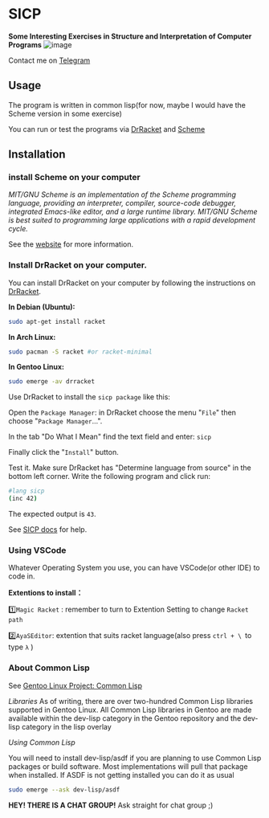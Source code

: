 # SICP

**Some Interesting Exercises in Structure and Interpretation of Computer Programs**
![image](https://user-images.githubusercontent.com/68733617/143594190-42b42527-a5f5-4c11-8512-4d18bf761f4b.png)

Contact me on [Telegram](https://t.me/OttoDeng)

## Usage

The program is written in common lisp(for now, maybe I would have the Scheme
version in some exercise)

You can run or test the programs via [DrRacket](https://racket-lang.org) and
[Scheme](https://www.gnu.org/software/mit-scheme)

## Installation



### **install Scheme on your computer**

&#x20;*MIT/GNU Scheme is an implementation of the Scheme programming language, providing an interpreter, compiler, source-code debugger, integrated Emacs-like editor, and a large runtime library.
MIT/GNU Scheme is best suited to programming large applications with a rapid development cycle.*

See the [website](https://www.gnu.org/software/mit-scheme) for more information.





### **Install DrRacket on your computer.**


You can install DrRacket on your computer by following the instructions on [DrRacket](https://racket-lang.org/download/).

**In Debian (Ubuntu):**

```bash
sudo apt-get install racket
```

**In Arch Linux:**

```bash
sudo pacman -S racket #or racket-minimal
```

**In Gentoo Linux:**

```bash
sudo emerge -av drracket
```



Use DrRacket to install the `sicp package` like this:

Open the `Package Manager`: in DrRacket choose the menu "`File`" then choose "`Package Manager`...".

In the tab "Do What I Mean" find the text field and enter: `sicp`

Finally click the "`Install`" button.

Test it. Make sure DrRacket has "Determine language from source" in the bottom left corner. Write the following program and click run:

```bash
#lang sicp
(inc 42)
```

The expected output is `43`.

See [SICP docs](https://docs.racket-lang.org/sicp-manual/SICP_Language.html) for help.



### **Using VSCode**



Whatever Operating System you use, you can have VSCode(or other IDE) to code in.

**Extentions to install：**

:one:`Magic Racket` : remember to turn to Extention Setting to change `Racket path`

:two:`AyaSEditor`: extention that suits racket language(also press `ctrl + \ `to type `λ` )

### **About Common Lisp**


See [Gentoo Linux Project: Common Lisp](https://wiki.gentoo.org/wiki/Project:Common_Lisp/Guide)

*Libraries*
As of writing, there are over two-hundred Common Lisp libraries supported in Gentoo Linux. All Common Lisp libraries in Gentoo are made available within the dev-lisp category in the Gentoo repository and the dev-lisp category in the lisp overlay

*Using Common Lisp*


You will need to install dev-lisp/asdf if you are planning to use Common Lisp packages or build software. Most implementations will pull that package when installed. If ASDF is not getting installed you can do it as usual

```bash
sudo emerge --ask dev-lisp/asdf
```



**HEY! THERE IS A CHAT GROUP!**  Ask straight for chat group ;)
